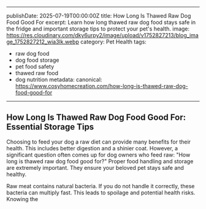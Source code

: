 
---
publishDate: 2025-07-19T00:00:00Z
title: How Long Is Thawed Raw Dog Food Good For
excerpt: Learn how long thawed raw dog food stays safe in the fridge and important storage tips to protect your pet's health.
image: https://res.cloudinary.com/dky6urpy2/image/upload/v1752827213/blog_image_1752827212_wia3lk.webp
category: Pet Health
tags:
  - raw dog food
  - dog food storage
  - pet food safety
  - thawed raw food
  - dog nutrition
metadata:
  canonical: https://www.cosyhomecreation.com/how-long-is-thawed-raw-dog-food-good-for
---

## How Long Is Thawed Raw Dog Food Good For: Essential Storage Tips

Choosing to feed your dog a raw diet can provide many benefits for their health. This includes better digestion and a shinier coat. However, a significant question often comes up for dog owners who feed raw: "How long is thawed raw dog food good for?" Proper food handling and storage are extremely important. They ensure your beloved pet stays safe and healthy.

Raw meat contains natural bacteria. If you do not handle it correctly, these bacteria can multiply fast. This leads to spoilage and potential health risks. Knowing the